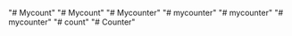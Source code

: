 "# Mycount" 
"# Mycount" 
"# Mycounter" 
"# mycounter" 
"# mycounter" 
"# mycounter" 
"# count" 
"# Counter" 

